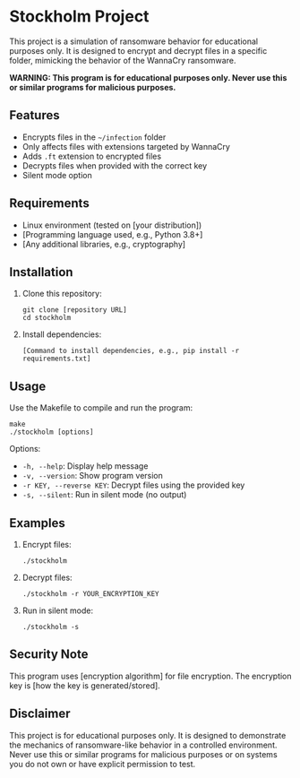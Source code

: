 # Stockholm Project

This project is a simulation of ransomware behavior for educational purposes only. It is designed to encrypt and decrypt files in a specific folder, mimicking the behavior of the WannaCry ransomware.

**WARNING: This program is for educational purposes only. Never use this or similar programs for malicious purposes.**

## Features

- Encrypts files in the `~/infection` folder
- Only affects files with extensions targeted by WannaCry
- Adds `.ft` extension to encrypted files
- Decrypts files when provided with the correct key
- Silent mode option

## Requirements

- Linux environment (tested on [your distribution])
- [Programming language used, e.g., Python 3.8+]
- [Any additional libraries, e.g., cryptography]

## Installation

1. Clone this repository:
   ```
   git clone [repository URL]
   cd stockholm
   ```

2. Install dependencies:
   ```
   [Command to install dependencies, e.g., pip install -r requirements.txt]
   ```

## Usage

Use the Makefile to compile and run the program:

```
make
./stockholm [options]
```

Options:
- `-h, --help`: Display help message
- `-v, --version`: Show program version
- `-r KEY, --reverse KEY`: Decrypt files using the provided key
- `-s, --silent`: Run in silent mode (no output)

## Examples

1. Encrypt files:
   ```
   ./stockholm
   ```

2. Decrypt files:
   ```
   ./stockholm -r YOUR_ENCRYPTION_KEY
   ```

3. Run in silent mode:
   ```
   ./stockholm -s
   ```

## Security Note

This program uses [encryption algorithm] for file encryption. The encryption key is [how the key is generated/stored].

## Disclaimer

This project is for educational purposes only. It is designed to demonstrate the mechanics of ransomware-like behavior in a controlled environment. Never use this or similar programs for malicious purposes or on systems you do not own or have explicit permission to test.